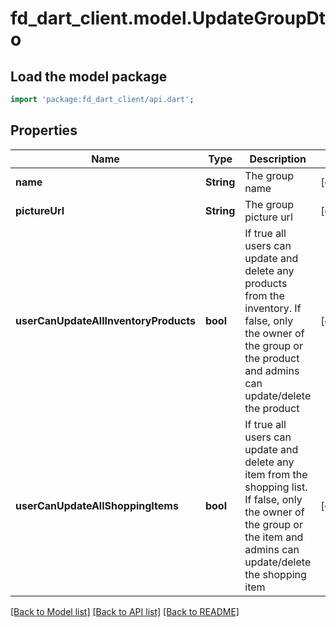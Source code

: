 # fd_dart_client.model.UpdateGroupDto

## Load the model package
```dart
import 'package:fd_dart_client/api.dart';
```

## Properties
Name | Type | Description | Notes
------------ | ------------- | ------------- | -------------
**name** | **String** | The group name | [optional] 
**pictureUrl** | **String** | The group picture url | [optional] 
**userCanUpdateAllInventoryProducts** | **bool** | If true all users can update and delete any products from the inventory. If false, only the owner of the group or the product and admins can update/delete the product | [optional] 
**userCanUpdateAllShoppingItems** | **bool** | If true all users can update and delete any item from the shopping list. If false, only the owner of the group or the item and admins can update/delete the shopping item | [optional] 

[[Back to Model list]](../README.md#documentation-for-models) [[Back to API list]](../README.md#documentation-for-api-endpoints) [[Back to README]](../README.md)


